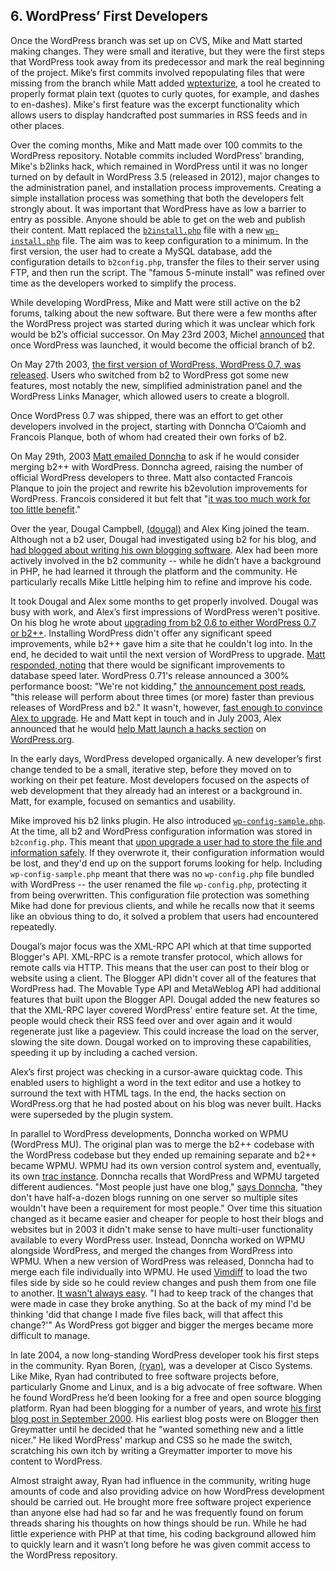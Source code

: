 ## 6. WordPress’ First Developers

Once the WordPress branch was set up on CVS, Mike and Matt started making changes. They were small and iterative, but they were the first steps that WordPress took away from its predecessor and mark the real beginning of the project. Mike’s first commits involved repopulating files that were missing from the branch while Matt added [wptexturize](http://developer.wordpress.org/reference/functions/wptexturize/), a tool he created to properly format plain text (quotes to curly quotes, for example, and dashes to en-dashes). Mike's first feature was the excerpt functionality which allows users to display handcrafted post summaries in RSS feeds and in other places.

Over the coming months, Mike and Matt made over 100 commits to the WordPress repository. Notable commits included WordPress' branding, Mike's b2links hack, which remained in WordPress until it was no longer turned on by default in WordPress 3.5 (released in 2012), major changes to the administration panel, and installation process improvements. Creating a simple installation process was something that both the developers felt strongly about. It was important that WordPress have as low a barrier to entry as possible. Anyone should be able to get on the web and publish their content. Matt replaced the [`b2install.php`](http://core.trac.wordpress.org/browser/trunk/wp-admin/b2install.php?rev=38) file with a new [`wp-install.php`](http://core.trac.wordpress.org/browser/trunk/wp-admin/wp-install.php?rev=45) file. The aim was to keep configuration to a minimum. In the first version, the user had to create a MySQL database, add the configuration details to `b2config.php`, transfer the files to their server using FTP, and then run the script. The "famous 5-minute install" was refined over time as the developers worked to simplify the process.

While developing WordPress, Mike and Matt were still active on the b2 forums, talking about the new software. But there were a few months after the WordPress project was started during which it was unclear which fork would be b2’s official successor. On May 23rd 2003, Michel [announced](http://www.cafelog.com/index.php?p=500&c=1) that once WordPress was launched, it would become the official branch of b2.

On May 27th 2003, [the first version of WordPress, WordPress 0.7, was released](http://wordpress.org/news/2003/05/wordpress-now-available/). Users who switched from b2 to WordPress got some new features, most notably the new, simplified administration panel and the WordPress Links Manager, which allowed users to create a blogroll. 

Once WordPress 0.7 was shipped, there was an effort to get other developers involved in the project, starting with Donncha O’Caiomh and Francois Planque, both of whom had created their own forks of b2. 

On May 29th, 2003 [Matt emailed Donncha](http://ocaoimh.ie/2003/05/29/b2-updates-referer-spamming-b2-and-wordpress/) to ask if he would consider merging b2++ with WordPress. Donncha agreed, raising the number of official WordPress developers to three. Matt also contacted Francois Planque to join the project and rewrite his b2evolution improvements for WordPress. Francois considered it but felt that "[it was too much work for too little benefit](http://b2evolution.net/about/evolutionofb2.html)."

Over the year, Dougal Campbell, [(dougal)](http://profiles.wordpress.org/dougal) and Alex King joined the team. Although not a b2 user, Dougal had investigated using b2 for his blog, and [had blogged about writing his own blogging software](http://dougal.gunters.org/blog/2002/11/12/software-development/). Alex had been more actively involved in the b2 community -- while he didn’t have a background in PHP, he had learned it through the platform and the community. He particularly recalls Mike Little helping him to refine and improve his code. 

It took Dougal and Alex some months to get properly involved. Dougal was busy with work, and Alex’s first impressions of WordPress weren't positive. On his blog he wrote about [upgrading from b2 0.6 to either WordPress 0.7 or b2++](http://alexking.org/blog/2003/05/27/b2-wordpress-and-b2). Installing WordPress didn't offer any significant speed improvements, while b2++ gave him a site that he couldn't log into. In the end, he decided to wait until the next version of WordPress to upgrade. [Matt responded, noting](http://alexking.org/blog/2003/05/27/b2-wordpress-and-b2#comment-199) that there would be significant improvements to database speed later. WordPress 0.71's release announced a 300% performance boost: "We're not kidding," [the announcement post reads](https://wordpress.org/news/2003/06/wordpress-071-now-available/), "this release will perform about three times (or more) faster than previous releases of WordPress and b2." It wasn't, however, [fast enough to convince Alex to upgrade](http://alexking.org/blog/2003/06/10/wordpress-71). He and Matt kept in touch and in July 2003, Alex announced that he would [help Matt launch a hacks section](http://alexking.org/blog/2003/07/23/wordpress-hacks) on [WordPress.org](http://WordPress.org).

In the early days, WordPress developed organically. A new developer’s first change tended to be a small, iterative step, before they moved on to working on their pet feature. Most developers focused on the aspects of web development that they already had an interest or a background in. Matt, for example, focused on semantics and usability.

Mike improved his b2 links plugin. He also introduced [`wp-config-sample.php`](http://wordpress.org/news/2003/06/huge-changes-in-cvs/). At the time, all b2 and WordPress configuration information was stored in `b2config.php`. This meant that [upon upgrade a user had to store the file and information safely](http://wordpress.org/support/topic/how-to-upgrade-from-71-to-72). If they overwrote it, their configuration information would be lost, and they'd end up on the support forums looking for help. Including `wp-config-sample.php` meant that there was no `wp-config.php` file bundled with WordPress -- the user renamed the file `wp-config.php`, protecting it from being overwritten. This configuration file protection was something Mike had done for previous clients, and while he recalls now that it seems like an obvious thing to do, it solved a problem that users had encountered repeatedly. 

Dougal’s major focus was the XML-RPC API which at that time supported Blogger's API. XML-RPC is a remote transfer protocol, which allows for remote calls via HTTP. This means that the user can post to their blog or website using a client. The Blogger API didn't cover all of the features that WordPress had. The Movable Type API and MetaWeblog API had additional features that built upon the Blogger API. Dougal added the new features so that the XML-RPC layer covered WordPress' entire feature set. At the time, people would check their RSS feed over and over again and it would regenerate just like a pageview. This could increase the load on the server, slowing the site down. Dougal worked on to improving these capabilities, speeding it up by including a cached version. 

Alex’s first project was checking in a cursor-aware quicktag code. This enabled users to highlight a word in the text editor and use a hotkey to surround the text with HTML tags. In the end, the hacks section on WordPress.org that he had posted about on his blog was never built. Hacks were superseded by the plugin system.

In parallel to WordPress developments, Donncha worked on WPMU (WordPress MU). The original plan was to merge the b2++ codebase with the WordPress codebase but they ended up remaining separate and b2++ became WPMU. WPMU had its own version control system and, eventually, its own [trac instance](http://mu.trac.wordpress.org/). Donncha recalls that WordPress and WPMU targeted different audiences. "Most people just have one blog," [says Donncha](http://archive.wordpress.org/interviews/2013_05_03_OCaoimh.html#L97), "they don't have half-a-dozen blogs running on one server so multiple sites wouldn't have been a requirement for most people." Over time this situation changed as it became easier and cheaper for people to host their blogs and websites but in 2003 it didn't make sense to have multi-user functionality available to every WordPress user. Instead, Donncha worked on WPMU alongside WordPress, and merged the changes from WordPress into WPMU. When a new version of WordPress was released, Donncha had to merge each file individually into WPMU. He used [Vimdiff](http://vimdoc.sourceforge.net/htmldoc/diff.html) to load the two files side by side so he could review changes and push them from one file to another. [It wasn't always easy](http://archive.wordpress.org/interviews/2013_05_03_OCaoimh.html#L111). "I had to keep track of the changes that were made in case they broke anything. So at the back of my mind I'd be thinking 'did that change I made five files back, will that affect this change?'" As WordPress got bigger and bigger the merges became more difficult to manage.

In late 2004, a now long-standing WordPress developer took his first steps in the community. Ryan Boren, [(ryan)](http://profiles.wordpress.org/ryan), was a developer at Cisco Systems. Like Mike, Ryan had contributed to free software projects before, particularly Gnome and Linux, and is a big advocate of free software. When he found WordPress he’d been looking for a free and open source blogging platform. Ryan had been blogging for a number of years, and wrote [his first blog post in September 2000](http://ryan.boren.me/2000/09/16/people-pics/). His earliest blog posts were on Blogger then Greymatter until he decided that he "wanted something new and a little nicer." He liked WordPress' markup and CSS so he made the switch, scratching his own itch by writing a Greymatter importer to move his content to WordPress.

Almost straight away, Ryan had influence in the community, writing huge amounts of code and also providing advice on how WordPress development should be carried out. He brought more free software project experience than anyone else had had so far and he was frequently found on forum threads sharing his thoughts on how things should be run. While he had little experience with PHP at that time, his coding background allowed him to quickly learn and it wasn’t long before he was given commit access to the WordPress repository.
